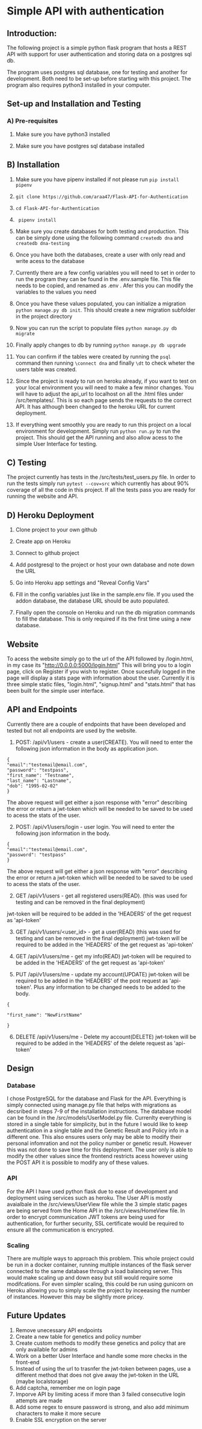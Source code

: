 # Simple API with authentication  

## Introduction: 

The following project is a simple python flask program that hosts a REST API with support for user authentication and storing data on a postgres sql db. 

The program uses postgres sql database, one for testing and another for development. Both need to be set-up before starting with this project. The program also requires python3 installed in your computer. 


## Set-up and Installation and Testing 

### A) Pre-requisites 

1) Make sure you have python3 installed 

2) Make sure you have postgres sql database installed 

## B) Installation 

1) Make sure you have pipenv installed if not please run ``` pip install pipenv  ```

1) ```git clone https://github.com/araa47/Flask-API-for-Authentication ```

2) ``` cd Flask-API-for-Authentication  ```

3) ``` pipenv install```

4) Make sure you create databases for both testing and production. This can be simply done using the following command ``` createdb dna ```  and ``` createdb dna-testing ```

5) Once you have both the databases, create a user with only read and write acess to the database 

6) Currently there are a few config variables you will need to set in order to run the program they can be found in the .env.sample file. This file needs to be copied, and renamed as .env  . Afer this you can modify the variables to the values you need

7) Once you have these values populated, you can initialize a migration ```python manage.py db init```. This should create a new migration subfolder in the project directory 

8) Now you can run the script to populate files ```python manage.py db migrate ```

9) Finally apply changes to db by running ```python manage.py db upgrade```

10) You can confirm if the tables were created by running the ```psql``` command then running ```\connect dna``` and finally ```\dt``` to check wheter the users table was created. 

11) Since the project is ready to run on heroku already, if you want to test on your local environment you will need to make a few minor changes. You will have to adjust the api_url to localhost on all the .html files under /src/templates/. This is so each page sends the requests to the correct API. It has although been changed to the heroku URL for current deployment. 

12) If everything went smoothly you are ready to run this project on a local environment for development. Simply run  ```python run.py``` to run the project. This should get the API running and also allow acess to the simple User Interface for testing. 



## C) Testing 

The project currently has tests in the /src/tests/test_users.py file. In order to run the tests simply run ```pytest --cov=src``` which currently has about 90% coverage of all the code in this project. If all the tests pass you are ready for running the website and API. 


## D) Heroku Deployment 

1) Clone project to your own github 

2) Create app on Heroku 

3) Connect to github project 

4) Add postgresql to the project or host your own database and note down the URL

5) Go into Heroku app settings and "Reveal Config Vars"

6) Fill in the config variables just like in the sample.env file. If you used the addon database, the database URL should be auto populated. 

7) Finally open the console on Heroku and run the db migration commands to fill the database. This is only required if its the first time using a new database. 


## Website 

To acess the website simply go to the url of the API followed by /login.html, in my case its "http://0.0.0.0:5000/login.html" This will bring you to a login page, click on Register if you wish to register. Once sucesfully logged in the page will display a stats page with information about the user. Currently it is three simple static files, "login.html", "signup.html" and "stats.html" that has been built for the simple user interface. 

## API and Endpoints 

Currently there are a couple of endpoints that have been developed and tested but not all endpoints are used by the website.

1) POST: /api/v1/users - create a user(CREATE). You will need to enter the following json information in the body as application json. 
```
{
"email":"testemail@email.com",
"password": "testpass",
"first_name": "Testname",
"last_name": "Lastname",
"dob": "1995-02-02"
}
```
The above request will get either a json response with "error" describing the error or return a jwt-token which will be needed to be saved to be used to acess the stats of the user. 

2) POST: /api/v1/users/login - user login. You will need to enter the following json information in the body.

```
{
"email":"testemail@email.com",
"password": "testpass"
}
```
The above request will get either a json response with "error" describing the error or return a jwt-token which will be needed to be saved to be used to acess the stats of the user. 

2) GET /api/v1/users - get all registered users(READ). (this was used for testing and can be removed in the final deployment)

jwt-token will be required to be added in the 'HEADERS' of the get request as 'api-token'

3) GET /api/v1/users/<user_id> - get a user(READ) (this was used for testing and can be removed in the final deployment)
jwt-token will be required to be added in the 'HEADERS' of the get request as 'api-token'

4) GET /api/v1/users/me - get my info(READ) 
jwt-token will be required to be added in the 'HEADERS' of the get request as 'api-token'

5) PUT /api/v1/users/me - update my account(UPDATE)
jwt-token will be required to be added in the 'HEADERS' of the post request as 'api-token'. Plus any information to be changed needs to be added to the body. 
```
{

"first_name": "NewFirstName"

}
```
6) DELETE /api/v1/users/me - Delete my account(DELETE)
jwt-token will be required to be added in the 'HEADERS' of the delete request as 'api-token'



## Design

### Database 
I chose PostgreSQL for the database and Flask for the API. Everything is simply connected using manage.py file that helps with migrations as decsribed in steps 7-9 of the installation instructions. The database model can be found in the /src/models/UserModel.py file. Currenlty everything is stored in a single table for simplicity, but in the future I would like to keep authentication in a single table and the Genetic Result and Policy info in a different one. This also ensures users only may be able to modify their personal infomration and not the policy number or genetic result. However this was not done to save time for this deployment. The user only is able to modify the other values since the frontend restricts acess however using the POST API it is possible to modify any of these values. 

### API 
For the API I have used python flask due to ease of development and deployment using services such as heroku. The User API is mostly avaialbale in the /src/views/UserView file while the 3 simple static pages are being served from the Home API in the /src/views/HomeView file. In order to encrypt communication JWT tokens are being used for authentication, for further security, SSL certificate would be required to ensure all the communication is encrypted. 

### Scaling 

There are multiple ways to approach this problem. This whole project could be run in a docker container, running multiple instances of the flask server connected to the same database through a load balancing server. This would make scaling up and down easy but still would require some modifcations. For even simpler scaling, this could be run using gunicorn on Heroku allowing you to simply scale the project by inceeasing the number of instances. However this may be slightly more pricey. 

## Future Updates 

1) Remove unecessary API endpoints 
2) Create a new table for genetics and policy number 
3) Create custom methods to modify these genetics and policy that are only available for admins 
4) Work on a better User Interface and handle some more checks in the front-end 
5) Instead of using the url to trasnfer the jwt-token between pages, use a different method that does not give away the jwt-token in the URL (maybe localstorage)
6) Add captcha, remember me on login page 
7) Imporve API by limiting acess if more than 3 failed consecutive login attempts are made 
8) Add some regex to ensure password is strong, and also add minimum characters to make it more secure 
9) Enable SSL encryption on the server 







